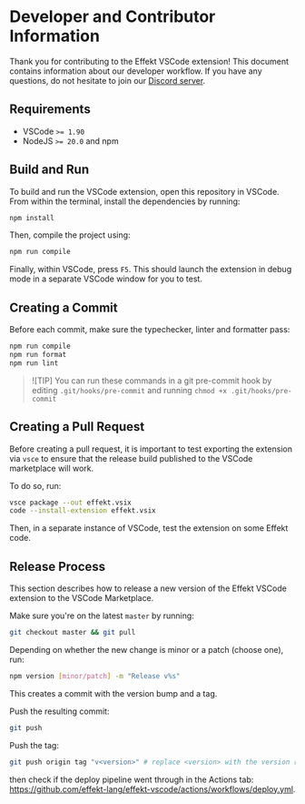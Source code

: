 # Developer and Contributor Information

Thank you for contributing to the Effekt VSCode extension!
This document contains information about our developer workflow.
If you have any questions, do not hesitate to join our [Discord server](https://discord.gg/dMdPZVeWNJ).

## Requirements

* VSCode `>= 1.90`
* NodeJS `>= 20.0` and npm

## Build and Run

To build and run the VSCode extension, open this repository in VSCode.
From within the terminal, install the dependencies by running:

```sh
npm install
```

Then, compile the project using:

```sh
npm run compile
```

Finally, within VSCode, press `F5`.
This should launch the extension in debug mode in a separate VSCode window for you to test.

## Creating a Commit

Before each commit, make sure the typechecker, linter and formatter pass:

```sh
npm run compile
npm run format
npm run lint
```

> ![TIP]
> You can run these commands in a git pre-commit hook by editing `.git/hooks/pre-commit` and running `chmod +x .git/hooks/pre-commit`

## Creating a Pull Request

Before creating a pull request, it is important to test exporting the extension via `vsce` to ensure that the release build published to the VSCode marketplace will work.

To do so, run:

```sh
vsce package --out effekt.vsix
code --install-extension effekt.vsix
```

Then, in a separate instance of VSCode, test the extension on some Effekt code.

## Release Process

This section describes how to release a new version of the Effekt VSCode extension to the VSCode Marketplace.

Make sure you're on the latest `master` by running:

```sh
git checkout master && git pull
```

Depending on whether the new change is minor or a patch (choose one), run:

```sh
npm version [minor/patch] -m "Release v%s"
```

This creates a commit with the version bump and a tag.

Push the resulting commit:

```sh
git push
```

Push the tag:

```sh
git push origin tag "v<version>" # replace <version> with the version returned by `npm version`!
```

then check if the deploy pipeline went through in the Actions tab: https://github.com/effekt-lang/effekt-vscode/actions/workflows/deploy.yml.
